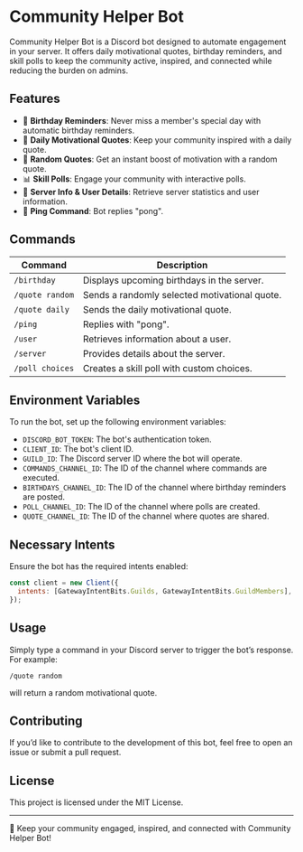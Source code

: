 # Community Helper Bot

Community Helper Bot is a Discord bot designed to automate engagement in your server. It offers daily motivational quotes, birthday reminders, and skill polls to keep the community active, inspired, and connected while reducing the burden on admins.

## Features
- 🎉 **Birthday Reminders**: Never miss a member's special day with automatic birthday reminders.
- 📢 **Daily Motivational Quotes**: Keep your community inspired with a daily quote.
- 🔀 **Random Quotes**: Get an instant boost of motivation with a random quote.
- 📊 **Skill Polls**: Engage your community with interactive polls.
- 📡 **Server Info & User Details**: Retrieve server statistics and user information.
- 🏓 **Ping Command**: Bot replies "pong".

## Commands
| Command | Description |
|---------|-------------|
| `/birthday` | Displays upcoming birthdays in the server. |
| `/quote random` | Sends a randomly selected motivational quote. |
| `/quote daily` | Sends the daily motivational quote. |
| `/ping` | Replies with "pong". |
| `/user` | Retrieves information about a user. |
| `/server` | Provides details about the server. |
| `/poll choices` | Creates a skill poll with custom choices. |

## Environment Variables
To run the bot, set up the following environment variables:
- `DISCORD_BOT_TOKEN`: The bot's authentication token.
- `CLIENT_ID`: The bot's client ID.
- `GUILD_ID`: The Discord server ID where the bot will operate.
- `COMMANDS_CHANNEL_ID`: The ID of the channel where commands are executed.
- `BIRTHDAYS_CHANNEL_ID`: The ID of the channel where birthday reminders are posted.
- `POLL_CHANNEL_ID`: The ID of the channel where polls are created.
- `QUOTE_CHANNEL_ID`: The ID of the channel where quotes are shared.

## Necessary Intents
Ensure the bot has the required intents enabled:
```javascript
const client = new Client({
  intents: [GatewayIntentBits.Guilds, GatewayIntentBits.GuildMembers],
});
```

## Usage
Simply type a command in your Discord server to trigger the bot’s response. For example:
```
/quote random
```
will return a random motivational quote.

## Contributing
If you’d like to contribute to the development of this bot, feel free to open an issue or submit a pull request.

## License
This project is licensed under the MIT License.

---

🚀 Keep your community engaged, inspired, and connected with Community Helper Bot!

